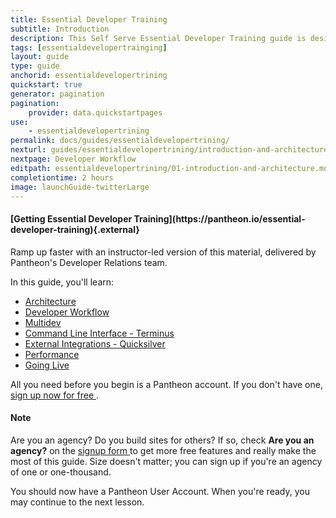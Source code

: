 ```yaml
---
title: Essential Developer Training 
subtitle: Introduction
description: This Self Serve Essential Developer Training guide is designed to help any Pantheon user quickly master workflow and tooling
tags: [essentialdevelopertrainging]
layout: guide
type: guide
anchorid: essentialdevelopertrining
quickstart: true
generator: pagination
pagination:
    provider: data.quickstartpages
use:
    - essentialdevelopertrining
permalink: docs/guides/essentialdevelopertrining/
nexturl: guides/essentialdevelopertrining/introduction-and-architecture/
nextpage: Developer Workflow
editpath: essentialdevelopertrining/01-introduction-and-architecture.md
completiontime: 2 hours
image: launchGuide-twitterLarge 
---
```

 
 <div class="enablement" markdown="1">
  <h4 class="info" markdown="1">[Getting Essential Developer Training](https://pantheon.io/essential-developer-training){.external}</h4>
  Ramp up faster with an instructor-led version of this material, delivered by Pantheon's Developer Relations team.
</div>

In this guide, you'll learn:

- [Architecture](guides/essentialdevelopertrining/developer-workflow/introduction-and-architecture)
- [Developer Workflow](guides/essentialdevelopertrining/developer-workflow/)
- [Multidev](guides/essentialdevelopertrining/multidev/)
- [Command Line Interface - Terminus](guides/essentialdevelopertrining/terminus-cli)
- [External Integrations - Quicksilver](guides/essentialdevelopertrining/quicksilver-external-integrations)
- [Performance](guides/essentialdevelopertrining/performance)
- [Going Live](guides/essentialdevelopertrining/going-live)

All you need before you begin is a Pantheon account. If you don't have one, <a href="https://pantheon.io/register" target="_blank">sign up now for free <span class="glyphicons glyphicons-new-window-alt"></span></a>.

<div class="alert alert-info">
<h4 class="info">Note</h4>
<p>Are you an agency? Do you build sites for others? If so, check <strong>Are you an agency?</strong> on the <a href="https://pantheon.io/register" target="_blank">signup form <span class="glyphicons glyphicons-new-window-alt"></span></a> to get more free features and really make the most of this guide. Size doesn't matter; you can sign up if you're an agency of one or one-thousand.
</p></div>

You should now have a Pantheon User Account. When you're ready, you may continue to the next lesson.